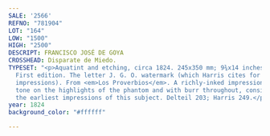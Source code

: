 ```yaml
---
SALE: '2566'
REFNO: "781904"
LOT: "164"
LOW: "1500"
HIGH: "2500"
DESCRIPT: FRANCISCO JOSÉ DE GOYA
CROSSHEAD: Disparate de Miedo.
TYPESET: "<p>Aquatint and etching, circa 1824. 245x350 mm; 9¾x14 inches, full margins.
  First edition. The letter J. G. O. watermark (which Harris cites for first edition
  impressions). From <em>Los Proverbios</em>. A richly-inked impression with considerable
  tone on the highlights of the phantom and with burr throughout, consistent with
  the earliest impressions of this subject. Delteil 203; Harris 249.</p>"
year: 1824
background_color: "#ffffff"

---
```


